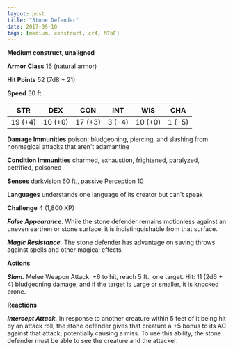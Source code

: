 ```yaml
---
layout: post
title: "Stone Defender"
date: 2017-09-10
tags: [medium, construct, cr4, MToF]
---
```


**Medium construct, unaligned**

**Armor Class** 16 (natural armor)

**Hit Points** 52 (7d8 + 21)

**Speed** 30 ft.

|   STR   |   DEX   |   CON   |   INT   |   WIS   |   CHA   |
|:-----:|:-----:|:-----:|:-----:|:-----:|:-----:|
| 19 (+4) | 10 (+0) | 17 (+3) | 3 (-4) | 10 (+0) | 1 (-5) |

**Damage Immunities** poison; bludgeoning, piercing, and slashing from nonmagical attacks that aren't adamantine

**Condition Immunities** charmed, exhaustion, frightened, paralyzed, petrified, poisoned

**Senses** darkvision 60 ft., passive Perception 10

**Languages** understands one language of its creator but can't speak

**Challenge** 4 (1,800 XP)

***False Appearance.*** While the stone defender remains motionless against an uneven earthen or stone surface, it is indistinguishable from that surface.

***Magic Resistance.*** The stone defender has advantage on saving throws against spells and other magical effects.

**Actions**

***Slam.*** Melee Weapon Attack: +6 to hit, reach 5 ft., one target. Hit: 11 (2d6 + 4) bludgeoning damage, and if the target is Large or smaller, it is knocked prone.

**Reactions**

***Intercept Attack.*** In response to another creature within 5 feet of it being hit by an attack roll, the stone defender gives that creature a +5 bonus to its AC against that attack, potentially causing a miss. To use this ability, the stone defender must be able to see the creature and the attacker.